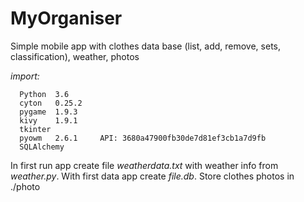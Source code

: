 # MyOrganiser

Simple mobile app with clothes data base (list, add, remove, sets, classification),
weather, photos

_import:_

      Python  3.6
      cyton	  0.25.2
      pygame  1.9.3
      kivy    1.9.1
      tkinter
      pyowm   2.6.1     API: 3680a47900fb30de7d81ef3cb1a7d9fb
      SQLAlchemy

In first run app create file _weatherdata.txt_ with weather info from _weather.py_.
With first data app create _file.db_.
Store clothes photos in ./photo
